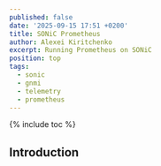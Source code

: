 ```yaml
---
published: false
date: '2025-09-15 17:51 +0200'
title: SONiC Prometheus
author: Alexei Kiritchenko
excerpt: Running Prometheus on SONiC
position: top
tags:
  - sonic
  - gnmi
  - telemetry
  - prometheus
---
```


{% include toc %}

## Introduction
